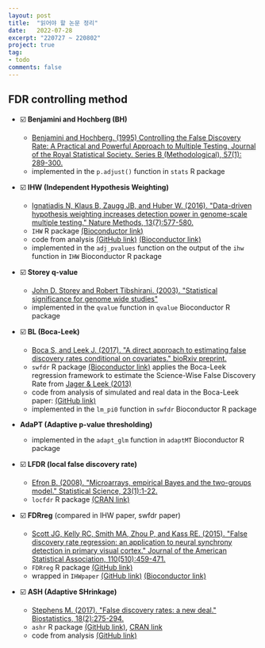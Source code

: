 ```yaml
---
layout: post
title:  "읽어야 할 논문 정리"
date:   2022-07-28
excerpt: "220727 ~ 220802"
project: true
tag:
- todo
comments: false
---
```


## FDR controlling method
- ☑️ **Benjamini and Hochberg (BH)**
  - [Benjamini and Hochberg. (1995) Controlling the False Discovery Rate: A Practical and Powerful Approach to Multiple Testing. Journal of the Royal Statistical Society. Series B (Methodological), 57(1): 289-300.](http://www.stat.purdue.edu/~doerge/BIOINFORM.D/FALL06/Benjamini%20and%20Y%20FDR.pdf)
  - implemented in the `p.adjust()` function in `stats` R package
  
- ☑️ **IHW (Independent Hypothesis Weighting)**
  - [Ignatiadis N, Klaus B, Zaugg JB, and Huber W. (2016). "Data-driven hypothesis weighting increases detection power in genome-scale multiple testing." Nature Methods, 13(7):577-580.](https://www.ncbi.nlm.nih.gov/pubmed/27240256)
  - `IHW` R package [(Bioconductor link)](https://bioconductor.org/packages/release/bioc/html/IHW.html)
  - code from analysis [(GitHub link)](https://github.com/nignatiadis/IHWpaper/) [(Bioconductor link)](http://bioconductor.org/packages/release/data/experiment/html/IHWpaper.html)
  - implemented in the `adj_pvalues` function on the output of the `ihw` function in `IHW` Bioconductor R package

- ☑️ **Storey q-value**
    - [John D. Storey and Robert Tibshirani. (2003). "Statistical significance for genome wide studies"](https://www.pnas.org/doi/epdf/10.1073/pnas.1530509100)
  - implemented in the `qvalue` function in `qvalue` Bioconductor R package

- ☑️ **BL (Boca-Leek)**
  - [Boca S, and Leek J. (2017). "A direct approach to estimating false discovery rates conditional on covariates." bioRxiv preprint.](http://www.biorxiv.org/content/early/2017/07/25/035675)
  - `swfdr` R package [(Bioconductor link)](https://bioconductor.org/packages/release/bioc/html/swfdr.html) applies the Boca-Leek regression framework to estimate the Science-Wise False Discovery Rate from [Jager & Leek (2013)](https://arxiv.org/abs/1301.3718)
  - code from analysis of simulated and real data in the Boca-Leek paper: [(GitHub link)](https://github.com/SiminaB/Fdr-regression)
  - implemented in the `lm_pi0` function in `swfdr` Bioconductor R package

- **AdaPT (Adaptive p-value thresholding)**
  - implemented in the `adapt_glm` function in `adaptMT` Bioconductor R package

- ☑️ **LFDR (local false discovery rate)** 
  - [Efron B. (2008). "Microarrays, empirical Bayes and the two-groups model." Statistical Science, 23(1):1-22.](http://projecteuclid.org/download/pdfview_1/euclid.ss/1215441276)
  - `locfdr` R package [(CRAN link)](https://cran.r-project.org/web/packages/locfdr/index.html)

- ☑️ **FDRreg** (compared in IHW paper, swfdr paper)
  - [Scott JG, Kelly RC, Smith MA, Zhou P, and Kass RE. (2015). "False discovery rate regression: an application to neural synchrony detection in primary visual cortex." Journal of the American Statistical Association, 110(510):459-471.](https://www.ncbi.nlm.nih.gov/pmc/articles/PMC4743052/)
  - `FDRreg` R package [(GitHub link)](https://github.com/jgscott/FDRreg)
  - wrapped in `IHWpaper` [(GitHub link)](https://github.com/nignatiadis/IHWpaper/) [(Bioconductor link)](http://bioconductor.org/packages/release/data/experiment/html/IHWpaper.html)

- ☑️ **ASH (Adaptive SHrinkage)**
  - [Stephens M. (2017). "False discovery rates: a new deal." Biostatistics, 18(2):275-294.](https://www.ncbi.nlm.nih.gov/pubmed/27756721)
  - `ashr` R package [(GitHub link)](https://github.com/stephens999/ashr), [CRAN link](https://cran.r-project.org/web/packages/ashr/index.html)
  - code from analysis [(GitHub link)](https://github.com/stephenslab/ash)
